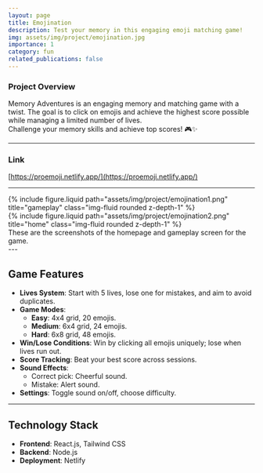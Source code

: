 ```yaml
---
layout: page
title: Emojination
description: Test your memory in this engaging emoji matching game!
img: assets/img/project/emojination.jpg
importance: 1
category: fun
related_publications: false
---
```


### Project Overview

Memory Adventures is an engaging memory and matching game with a twist. The goal is to click on emojis and achieve the highest score possible while managing a limited number of lives.
<br>
Challenge your memory skills and achieve top scores! 🎮✨

---

### Link

[https://proemoji.netlify.app/](https://proemoji.netlify.app/)

---

<div class="row justify-content-sm-center">
  <div class="col-sm-8 mt-3 mt-md-0">
    {% include figure.liquid path="assets/img/project/emojination1.png" title="gameplay" class="img-fluid rounded z-depth-1" %}
  </div>
  <div class="col-sm-4 mt-3 mt-md-0">
    {% include figure.liquid path="assets/img/project/emojination2.png" title="home" class="img-fluid rounded z-depth-1" %}
  </div>
</div>
<div class="caption">
    These are the screenshots of the homepage and gameplay screen for the game.
</div>
---

## Game Features

- **Lives System**: Start with 5 lives, lose one for mistakes, and aim to avoid duplicates.
- **Game Modes**:
  - **Easy**: 4x4 grid, 20 emojis.
  - **Medium**: 6x4 grid, 24 emojis.
  - **Hard**: 6x8 grid, 48 emojis.
- **Win/Lose Conditions**: Win by clicking all emojis uniquely; lose when lives run out.
- **Score Tracking**: Beat your best score across sessions.
- **Sound Effects**:
  - Correct pick: Cheerful sound.
  - Mistake: Alert sound.
- **Settings**: Toggle sound on/off, choose difficulty.

---

## Technology Stack

- **Frontend**: React.js, Tailwind CSS
- **Backend**: Node.js
- **Deployment**: Netlify

